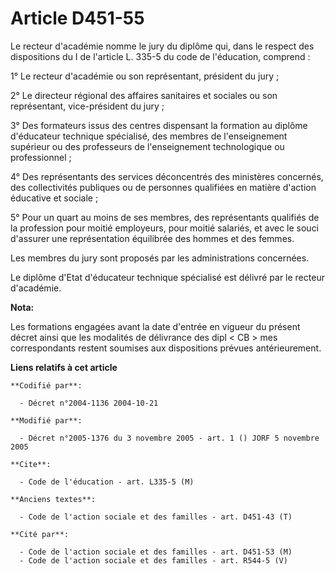 # Article D451-55

Le recteur d'académie nomme le jury du diplôme qui, dans le respect des dispositions du I de l'article L. 335-5 du code de
l'éducation, comprend :

1° Le recteur d'académie ou son représentant, président du jury ;

2° Le directeur régional des affaires sanitaires et sociales ou son représentant, vice-président du jury ;

3° Des formateurs issus des centres dispensant la formation au diplôme d'éducateur technique spécialisé, des membres de
l'enseignement supérieur ou des professeurs de l'enseignement technologique ou professionnel ;

4° Des représentants des services déconcentrés des ministères concernés, des collectivités publiques ou de personnes
qualifiées en matière d'action éducative et sociale ;

5° Pour un quart au moins de ses membres, des représentants qualifiés de la profession pour moitié employeurs, pour moitié
salariés, et avec le souci d'assurer une représentation équilibrée des hommes et des femmes.

Les membres du jury sont proposés par les administrations concernées.

Le diplôme d'Etat d'éducateur technique spécialisé est délivré par le recteur d'académie.

**Nota:**

Les formations engagées avant la date d'entrée en vigueur du présent décret ainsi que les modalités de délivrance des dipl <
CB > mes correspondants restent soumises aux dispositions prévues antérieurement.

**Liens relatifs à cet article**

	**Codifié par**:

	  - Décret n°2004-1136 2004-10-21

	**Modifié par**:

	  - Décret n°2005-1376 du 3 novembre 2005 - art. 1 () JORF 5 novembre 2005

	**Cite**:

	  - Code de l'éducation - art. L335-5 (M)

	**Anciens textes**:

	  - Code de l'action sociale et des familles - art. D451-43 (T)

	**Cité par**:

	  - Code de l'action sociale et des familles - art. D451-53 (M)
	  - Code de l'action sociale et des familles - art. R544-5 (V)
